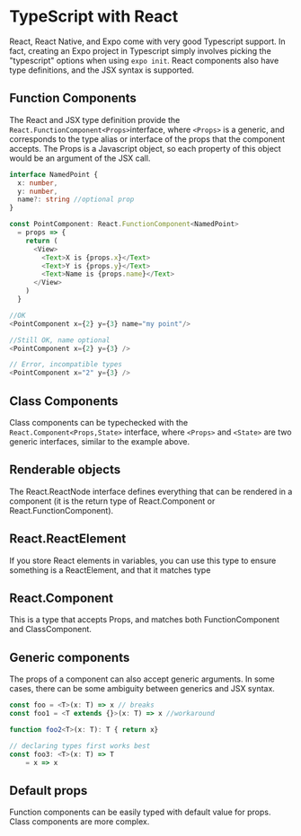 
# TypeScript with React

React, React Native, and Expo come with very good Typescript support. In fact, creating an Expo project in Typescript simply involves picking the "typescript" options when using `expo init`. React components also have type definitions, and the JSX syntax is supported.

## Function Components

The React and JSX type definition provide the `React.FunctionComponent<Props>`interface, where `<Props>` is a generic, and corresponds to the type alias or interface of the props that the component accepts. The Props is a Javascript object, so each property of this object would be an argument of the JSX call.

```typescript
interface NamedPoint {
  x: number,
  y: number,
  name?: string //optional prop
}

const PointComponent: React.FunctionComponent<NamedPoint> 
  = props => {
    return (
      <View>
        <Text>X is {props.x}</Text>
        <Text>Y is {props.y}</Text>
        <Text>Name is {props.name}</Text>
      </View>
    )
  }

//OK
<PointComponent x={2} y={3} name="my point"/> 

//Still OK, name optional
<PointComponent x={2} y={3} /> 

// Error, incompatible types
<PointComponent x="2" y={3} /> 
```

## Class Components 

Class components can be typechecked with the `React.Component<Props,State>` interface, where `<Props>` and `<State>` are two generic interfaces, similar to the example above.


## Renderable objects

The React.ReactNode interface defines everything that can be rendered in a component (it is the return type of React.Component or React.FunctionComponent).

## React.ReactElement<T>

If you store React elements in variables, you can use this type to ensure something is a ReactElement, and that it matches type <T>

## React.Component<T>

This is a type that accepts Props, and matches both FunctionComponent and ClassComponent.

## Generic components

The props of a component can also accept generic arguments. In some cases, there can be some ambiguity between generics and JSX syntax. 

```typescript
const foo = <T>(x: T) => x // breaks
const foo1 = <T extends {}>(x: T) => x //workaround

function foo2<T>(x: T): T { return x} 

// declaring types first works best
const foo3: <T>(x: T) => T
    = x => x
```

## Default props
Function components can be easily typed with default value for props. Class components are more complex.


